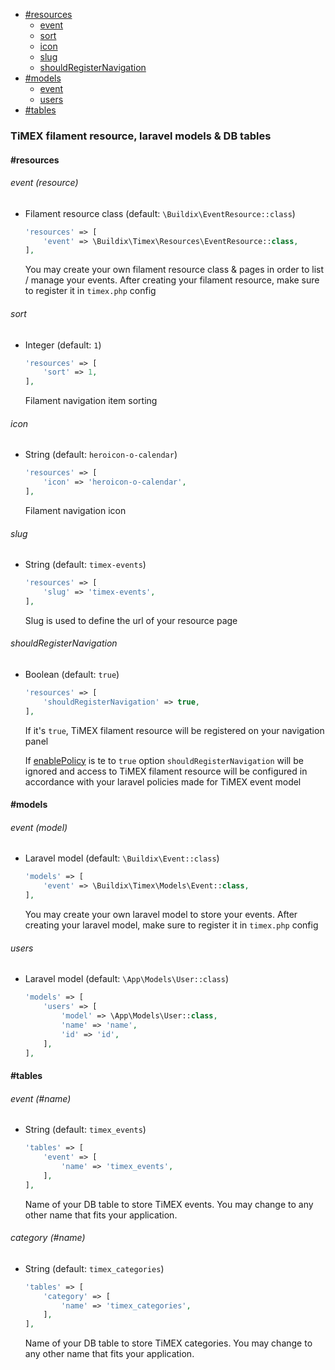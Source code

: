 <!-- TOC -->
* [#resources](##resources)
    * [event](#event-resource)
    * [sort](#sort)
    * [icon](#icon)
    * [slug](#slug)
    * [shouldRegisterNavigation](#shouldregisternavigation)
* [#models](##models)
    * [event](#event-model)
    * [users](#users)
* [#tables](##tables)
<!-- TOC -->
### TiMEX filament resource, laravel models & DB tables

#### #resources
###### event (resource)
- Filament resource class (default: `\Buildix\EventResource::class`)
    ```php
    'resources' => [
        'event' => \Buildix\Timex\Resources\EventResource::class,
    ],
    ```
    You may create your own filament resource class & pages in order to list / manage your events. After creating your filament resource, make sure to register it in `timex.php` config

###### sort
- Integer (default: `1`)
    ```php
    'resources' => [
        'sort' => 1,
    ],
    ```
    Filament navigation item sorting

###### icon
- String (default: `heroicon-o-calendar`)
    ```php
    'resources' => [
        'icon' => 'heroicon-o-calendar',
    ],
    ```
    Filament navigation icon

###### slug
- String (default: `timex-events`)
    ```php
    'resources' => [
        'slug' => 'timex-events',
    ],
    ```
    Slug is used to define the url of your resource page

###### shouldRegisterNavigation
- Boolean (default: `true`)
    ```php
    'resources' => [
        'shouldRegisterNavigation' => true,
    ],
    ```
  If it's `true`, TiMEX filament resource will be registered on your navigation panel

    If [enablePolicy](03-page.md) is te to `true` option `shouldRegisterNavigation` will be ignored and access to TiMEX filament resource will be configured in accordance with your laravel policies made for TiMEX event model

#### #models
###### event (model)
- Laravel model (default: `\Buildix\Event::class`)
    ```php
    'models' => [
        'event' => \Buildix\Timex\Models\Event::class,
    ],
    ```
    You may create your own laravel model to store your events. After creating your laravel model, make sure to register it in `timex.php` config
###### users
- Laravel model (default: `\App\Models\User::class`)
    ```php
    'models' => [
        'users' => [
            'model' => \App\Models\User::class,
            'name' => 'name',
            'id' => 'id',
        ],
    ],
    ```

#### #tables
###### event (#name)
- String (default: `timex_events`)
    ```php
    'tables' => [
        'event' => [
            'name' => 'timex_events',
        ],
    ],
    ```
    Name of your DB table to store TiMEX events. You may change to any other name that fits your application.
###### category (#name)
- String (default: `timex_categories`)
    ```php
    'tables' => [
        'category' => [
            'name' => 'timex_categories',
        ],
    ],
    ```
    Name of your DB table to store TiMEX categories. You may change to any other name that fits your application.

